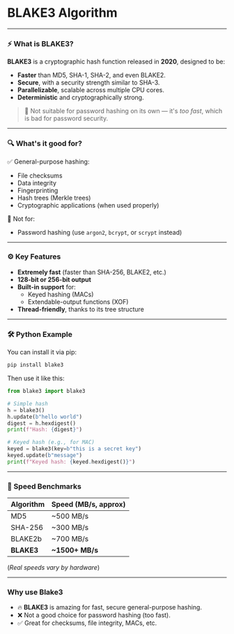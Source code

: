 # BLAKE3 Algorithm

---

### ⚡ What is **BLAKE3**?

**BLAKE3** is a cryptographic hash function released in **2020**, designed to be:

- **Faster** than MD5, SHA-1, SHA-2, and even BLAKE2.
- **Secure**, with a security strength similar to SHA-3.
- **Parallelizable**, scalable across multiple CPU cores.
- **Deterministic** and cryptographically strong.

> 🚫 Not suitable for password hashing on its own — it's *too fast*, which is bad for password security.

---

### 🔍 What's it good for?

✅ General-purpose hashing:  
- File checksums  
- Data integrity  
- Fingerprinting  
- Hash trees (Merkle trees)  
- Cryptographic applications (when used properly)

🚫 Not for:
- Password hashing (use `argon2`, `bcrypt`, or `scrypt` instead)

---

### ⚙️ Key Features

- **Extremely fast** (faster than SHA-256, BLAKE2, etc.)
- **128-bit or 256-bit output**
- **Built-in support** for:
  - Keyed hashing (MACs)
  - Extendable-output functions (XOF)
- **Thread-friendly**, thanks to its tree structure

---

### 🛠️ Python Example

You can install it via pip:

```bash
pip install blake3
```

Then use it like this:

```python
from blake3 import blake3

# Simple hash
h = blake3()
h.update(b"hello world")
digest = h.hexdigest()
print(f"Hash: {digest}")

# Keyed hash (e.g., for MAC)
keyed = blake3(key=b"this is a secret key")
keyed.update(b"message")
print(f"Keyed hash: {keyed.hexdigest()}")
```

---

### 🚀 Speed Benchmarks

| Algorithm | Speed (MB/s, approx) |
|-----------|----------------------|
| MD5       | ~500 MB/s            |
| SHA-256   | ~300 MB/s            |
| BLAKE2b   | ~700 MB/s            |
| **BLAKE3**| **~1500+ MB/s**       |

(*Real speeds vary by hardware*)

---

### Why use Blake3

- 🔥 **BLAKE3** is amazing for fast, secure general-purpose hashing.
- ❌ Not a good choice for password hashing (too fast).
- ✅ Great for checksums, file integrity, MACs, etc.